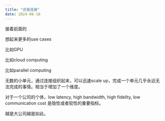 ```yaml
---
title: "还是连接"
date: 2024-06-10
---
```


接着前面的

想起来更多的use cases

比如GPU

比如cloud computing

比如parallel computing

无数的小单元，通过连接组织起来，可以迅速scale up，完成一个单元几乎永远无法完成的事情。相当于增加了一个维度。

对于一个公司的个体，low latency, high bandwidth, high fidelity, low communication cost 是隐性或者软性的重要指标。

越是大公司越是如此。
